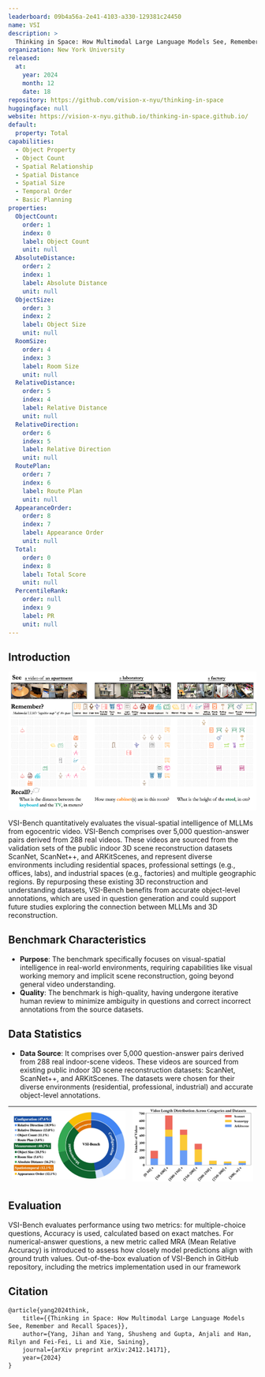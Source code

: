 ```yaml
---
leaderboard: 09b4a56a-2e41-4103-a330-129381c24450
name: VSI
description: >
  Thinking in Space: How Multimodal Large Language Models See, Remember and Recall Spaces
organization: New York University
released:
  at:
    year: 2024
    month: 12
    date: 18
repository: https://github.com/vision-x-nyu/thinking-in-space
huggingface: null
website: https://vision-x-nyu.github.io/thinking-in-space.github.io/
default:
  property: Total
capabilities:
  - Object Property
  - Object Count
  - Spatial Relationship
  - Spatial Distance
  - Spatial Size
  - Temporal Order
  - Basic Planning
properties:
  ObjectCount:
    order: 1
    index: 0
    label: Object Count
    unit: null
  AbsoluteDistance:
    order: 2
    index: 1
    label: Absolute Distance
    unit: null
  ObjectSize:
    order: 3
    index: 2
    label: Object Size
    unit: null
  RoomSize:
    order: 4
    index: 3
    label: Room Size
    unit: null
  RelativeDistance:
    order: 5
    index: 4
    label: Relative Distance
    unit: null
  RelativeDirection:
    order: 6
    index: 5
    label: Relative Direction
    unit: null
  RoutePlan:
    order: 7
    index: 6
    label: Route Plan
    unit: null
  AppearanceOrder:
    order: 8
    index: 7
    label: Appearance Order
    unit: null
  Total:
    order: 0
    index: 8
    label: Total Score
    unit: null
  PercentileRank:
    order: null
    index: 9
    label: PR
    unit: null
---
```


## Introduction

![alt text](assets/1-1.png)

VSI-Bench quantitatively evaluates the visual-spatial intelligence of MLLMs from egocentric video. VSI-Bench comprises over 5,000 question-answer pairs derived from 288 real videos. These videos are sourced from the validation sets of the public indoor 3D scene reconstruction datasets ScanNet, ScanNet++, and ARKitScenes, and represent diverse environments including residential spaces, professional settings (e.g., offices, labs), and industrial spaces (e.g., factories) and multiple geographic regions. By repurposing these existing 3D reconstruction and understanding datasets, VSI-Bench benefits from accurate object-level annotations, which are used in question generation and could support future studies exploring the connection between MLLMs and 3D reconstruction.

## Benchmark Characteristics

- **Purpose**: The benchmark specifically focuses on visual-spatial intelligence in real-world environments, requiring capabilities like visual working memory and implicit scene reconstruction, going beyond general video understanding.
- **Quality**: The benchmark is high-quality, having undergone iterative human review to minimize ambiguity in questions and correct incorrect annotations from the source datasets.

## Data Statistics

- **Data Source**: It comprises over 5,000 question-answer pairs derived from 288 real indoor-scene videos. These videos are sourced from existing public indoor 3D scene reconstruction datasets: ScanNet, ScanNet++, and ARKitScenes. The datasets were chosen for their diverse environments (residential, professional, industrial) and accurate object-level annotations.

| ![](assets/1-2.png) | ![](assets/1-3.png) |
| ------------------- | ------------------- |

## Evaluation

VSI-Bench evaluates performance using two metrics: for multiple-choice questions, Accuracy is used, calculated based on exact matches. For numerical-answer questions, a new metric called MRA (Mean Relative Accuracy) is introduced to assess how closely model predictions align with ground truth values. Out-of-the-box evaluation of VSI-Bench in GitHub repository, including the metrics implementation used in our framework

## Citation

```
@article{yang2024think,
    title={{Thinking in Space: How Multimodal Large Language Models See, Remember and Recall Spaces}},
    author={Yang, Jihan and Yang, Shusheng and Gupta, Anjali and Han, Rilyn and Fei-Fei, Li and Xie, Saining},
    journal={arXiv preprint arXiv:2412.14171},
    year={2024}
}

```
